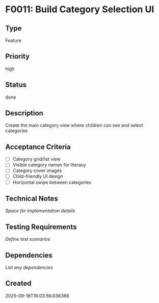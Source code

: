 # F0011: Build Category Selection UI

## Type
Feature

## Priority
high

## Status
done

## Description
Create the main category view where children can see and select categories

## Acceptance Criteria
- [ ] Category grid/list view
- [ ] Visible category names for literacy
- [ ] Category cover images
- [ ] Child-friendly UI design
- [ ] Horizontal swipe between categories

## Technical Notes
_Space for implementation details_

## Testing Requirements
_Define test scenarios_

## Dependencies
_List any dependencies_

## Created
2025-09-18T16:03:56.636368
